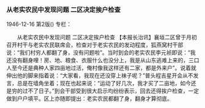 ### 从老实农民中发现问题  二区决定挨户检查

1946-12-16
第2版()
专栏：

　　从老实农民中发现问题
    二区决定挨户检查
    【本报长治讯】襄垣二区曾于月初召开村干与老实农民联席会，检查对于老实农民的发动程度，狐燕窝村干部说：“我们村穷人都翻了身，没有问题啦”。当时到会的老实农民李元祯即说：“我还没有翻身哩！房、地、粮食、衣服什么也没分上，我是从山东逃难上来的，三口人至今还是典种人家四亩地过活，俺村像我这样还有二家，都是外来户”。说着就伸出他的脚来指着说：“大家看，我现在还没穿上袜子呢？”普头程吉星开会从不发言，总是在墙角坐着；现在也起来说：“运动了好几次，我才买了二亩地，如今还是穷的过不了日子。”到会干部受到很大启示均纷纷表示，回去还得挨户检查，一定做到户户填平。区上亦随即提出：老实农民都翻了身，翻身才算彻底。
